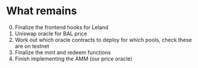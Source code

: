 # What remains

0. Finalize the frontend hooks for Leland
1. Uniswap oracle for BAL price
2. Work out which oracle contracts to deploy for which pools, check these are on testnet
3. Finalize the mint and redeem functions
4. Finish implementing the AMM (our price oracle)


<!-- Task 1
Check the optimal weights for pools
Check current weights
Check if new weights would be deviated past acceptable limits per pools

Task 2
What is the offering price?
Ideally moving average inflow outflow parameters
- For mint, get insurance pricing in
- For redeem, something like this as well? -->